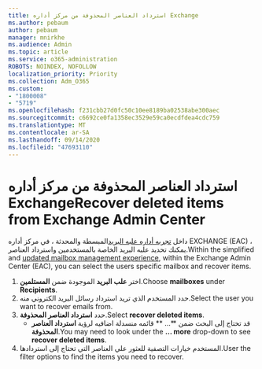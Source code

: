 ```yaml
---
title: استرداد العناصر المحذوفة من مركز أداره Exchange
ms.author: pebaum
author: pebaum
manager: mnirkhe
ms.audience: Admin
ms.topic: article
ms.service: o365-administration
ROBOTS: NOINDEX, NOFOLLOW
localization_priority: Priority
ms.collection: Adm_O365
ms.custom:
- "1800008"
- "5719"
ms.openlocfilehash: f231cbb27d0fc50c10ee8189ba02538abe300aec
ms.sourcegitcommit: c6692ce0fa1358ec3529e59ca0ecdfdea4cdc759
ms.translationtype: MT
ms.contentlocale: ar-SA
ms.lasthandoff: 09/14/2020
ms.locfileid: "47693110"
---
```

# <a name="recover-deleted-items-from-exchange-admin-center"></a><span data-ttu-id="b64dc-102">استرداد العناصر المحذوفة من مركز أداره Exchange</span><span class="sxs-lookup"><span data-stu-id="b64dc-102">Recover deleted items from Exchange Admin Center</span></span>

<span data-ttu-id="b64dc-103">داخل [تجربه أداره علبه البريد](https://admin.exchange.microsoft.com/#/mailboxes)المبسطة والمحدثة ، في مركز أداره EXCHANGE (EAC) ، يمكنك تحديد علبه البريد الخاصة بالمستخدمين واسترداد العناصر.</span><span class="sxs-lookup"><span data-stu-id="b64dc-103">Within the simplified and [updated mailbox management experience](https://admin.exchange.microsoft.com/#/mailboxes), within the Exchange Admin Center (EAC), you can select the users specific mailbox and recover items.</span></span>

1. <span data-ttu-id="b64dc-104">اختر **علب البريد** الموجودة ضمن **المستلمين**.</span><span class="sxs-lookup"><span data-stu-id="b64dc-104">Choose **mailboxes** under **Recipients**.</span></span>
2. <span data-ttu-id="b64dc-105">حدد المستخدم الذي تريد استرداد رسائل البريد الكتروني منه.</span><span class="sxs-lookup"><span data-stu-id="b64dc-105">Select the user you want to recover emails from.</span></span>
3. <span data-ttu-id="b64dc-106">حدد **استرداد العناصر المحذوفة**.</span><span class="sxs-lookup"><span data-stu-id="b64dc-106">Select **recover deleted items**.</span></span>
    - <span data-ttu-id="b64dc-107">قد تحتاج إلى البحث ضمن \*\*... \*\* قائمه منسدلة اضافيه لرؤية **استرداد العناصر المحذوفة**.</span><span class="sxs-lookup"><span data-stu-id="b64dc-107">You may need to look under the **… more** drop-down to see **recover deleted items**.</span></span>
4. <span data-ttu-id="b64dc-108">المستخدم خيارات التصفية للعثور علي العناصر التي تحتاج إلى استردادها.</span><span class="sxs-lookup"><span data-stu-id="b64dc-108">User the filter options to find the items you need to recover.</span></span>
